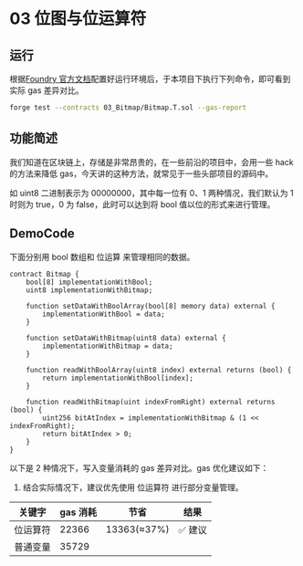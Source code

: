 # 03 位图与位运算符

## 运行

根据[Foundry 官方文档](https://getfoundry.sh/)配置好运行环境后，于本项目下执行下列命令，即可看到实际 gas 差异对比。

```bash
forge test --contracts 03_Bitmap/Bitmap.T.sol --gas-report
```

## 功能简述

我们知道在区块链上，存储是非常昂贵的，在一些前沿的项目中，会用一些 hack 的方法来降低 gas，今天讲的这种方法，就常见于一些头部项目的源码中。

如 uint8 二进制表示为 00000000，其中每一位有 0、1 两种情况，我们默认为 1 时则为 true，0 为 false，此时可以达到将 bool 值以位的形式来进行管理。

## DemoCode

下面分别用 bool 数组和 位运算 来管理相同的数据。

```solidity
contract Bitmap {
    bool[8] implementationWithBool;
    uint8 implementationWithBitmap;

    function setDataWithBoolArray(bool[8] memory data) external {
        implementationWithBool = data;
    }

    function setDataWithBitmap(uint8 data) external {
        implementationWithBitmap = data;
    }

    function readWithBoolArray(uint8 index) external returns (bool) {
        return implementationWithBool[index];
    }

    function readWithBitmap(uint indexFromRight) external returns (bool) {
        uint256 bitAtIndex = implementationWithBitmap & (1 << indexFromRight);
        return bitAtIndex > 0;
    }
}
```

以下是 2 种情况下，写入变量消耗的 gas 差异对比。gas 优化建议如下：

1. 结合实际情况下，建议优先使用 位运算符 进行部分变量管理。

| 关键字   | gas 消耗 | 节省        | 结果    |
| -------- | -------- | ----------- | ------- |
| 位运算符 | 22366    | 13363(≈37%) | ✅ 建议 |
| 普通变量 | 35729    |             |         |
